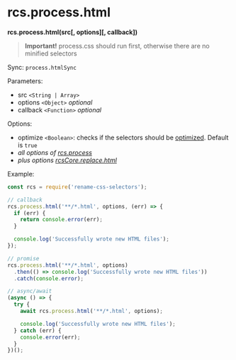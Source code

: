 # rcs.process.html

**rcs.process.html(src[, options][, callback])**

> **Important!** process.css should run first, otherwise there are no minified selectors

Sync: `process.htmlSync`

Parameters:
- src `<String | Array>`
- options `<Object>` *optional*
- callback `<Function>` *optional*

Options:

- optimize `<Boolean>`: checks if the selectors should be [optimized](https://github.com/JPeer264/node-rcs-core/blob/main/docs/api/optimize.md). Default is `true`
- *all options of [rcs.process](process.md)*
- *plus options [rcsCore.replace.html](https://github.com/JPeer264/node-rcs-core/blob/master/docs/api/replace.md#html)*

Example:

```js
const rcs = require('rename-css-selectors');

// callback
rcs.process.html('**/*.html', options, (err) => {
  if (err) {
    return console.error(err);
  }

  console.log('Successfully wrote new HTML files');
});

// promise
rcs.process.html('**/*.html', options)
  .then(() => console.log('Successfully wrote new HTML files'))
  .catch(console.error);

// async/await
(async () => {
  try {
    await rcs.process.html('**/*.html', options);

    console.log('Successfully wrote new HTML files');
  } catch (err) {
    console.error(err);
  }
})();
```
